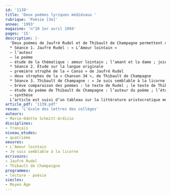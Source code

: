 ```yaml
---
id: '1139'
title: 'Deux poèmes lyriques médiévaux '
rubrique: 'Poésie [3e]'
annee: '1993'
magazine: 'n°10 1er avril 1994'
pages: '15'
description: |-
  'Deux poèmes de Jaufré Rudel et de Thibault de Champagne permettent d’aborder, en troisième, l’univers de la littérature courtoise. Par ce biais, on peut aussi mener une étude sur l’origine et l’évolution de la langue…
  * Séance 1. Jaufré Rudel : « L’Amour lointain »
  – l’auteur
  – le poème
  – étude de la thématique : amour lointain ; l’amant et la dame ; joie et douleur d’aimer
  * Séance 2. Étude sur la langue originale
  – première strophe de la « Canso » de Jaufré Rudel
  – deux strophes de la « Chanson 34 », de Thibault de Champagne
  * Séance 3. Thibault de Champagne : « Je suis semblable à la licorne »
  – brève comparaison des poèmes : le texte de Rudel ; le texte de Thibault
  – étude du poème de Thibault de Champagne : l’auteur du poème ; l’étude du poème (figures : comparaison, métaphore, allégorie, hyperbole ; l’amant et la dame dans l’univers courtois)
  – synthèse
  L’article est suivi d’un tableau sur la littérature aristocratique médiévale.'
article_pdf: '1139.pdf'
revue: 'L’école des lettres des collèges'
auteurs:
- Marie-Odette Schmitt-Ardizio
disciplines:
- français
niveau_etudes:
- quatrième
oeuvres:
- L’Amour lointain
- Je suis semblable à la licorne
ecrivains:
- Jaufré Rudel
- Thibault de Champaigne
programmes:
- lecture - poésie
siecles:
- Moyen Âge
---
```


